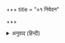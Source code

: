 +++
title = "०१ निवेदन"

+++


<details><summary>अनुवाद (हिन्दी)</summary>

श्रीमद‍्भागवत साक्षात् भगवान‍्का स्वरूप है। इसीसे भक्त-भागवतगण भगवद‍्भावनासे श्रद्धापूर्वक इसकी पूजा-आराधना किया करते हैं। भगवान् व्यास-सरीखे भगवत्स्वरूप महापुरुषको जिसकी रचनासे ही शान्ति मिली; जिसमें सकाम कर्म, निष्काम कर्म, साधनज्ञान, सिद्धज्ञान, साधनभक्ति, साध्यभक्ति, वैधी भक्ति, प्रेमा भक्ति, मर्यादामार्ग, अनुग्रहमार्ग, द्वैत, अद्वैत और द्वैताद्वैत आदि सभीका परम रहस्य बड़ी ही मधुरताके साथ भरा हुआ है, जो सारे मतभेदोंसे ऊपर उठा हुआ अथवा सभी मतभेदोंका समन्वय करनेवाला महान् ग्रन्थ है—उस भागवतकी महिमा क्या कही जाय। इसके प्रत्येक अंगसे भगवद‍्भावपूर्ण पारमहंस्य ज्ञान-सुधा-सरिताकी बाढ़ आ रही है—‘यस्मिन् पारमहंस्यमेकममलं ज्ञानं परं गीयते।’ भगवान‍्के मधुरतम प्रेम-रसका छलकता हुआ सागर है—श्रीमद‍्भागवत। इसीसे भावुक भक्तगण इसमें सदा अवगाहन करते हैं। परम मधुर भगवद् रससे भरा हुआ ‘स्वादु-स्वादु पदे-पदे’ ऐसा ग्रन्थ बस, यह एक ही है। इसकी कहीं तुलना नहीं है। विद्याका तो यह भण्डार ही है। ‘विद्या भागवतावधिः’ प्रसिद्ध है। इस ‘परमहंससंहिता’ का यथार्थ आनन्द तो उन्हीं सौभाग्यशाली भक्तोंको किसी सीमातक मिल सकता है, जो हृदयकी सच्ची लगनके साथ श्रद्धा-भक्तिपूर्वक केवल ‘भगवत्प्रेमकी प्राप्ति’ के लिये ही इसका पारायण करते हैं। यों तो श्रीमद‍्भागवत आशीर्वादात्मक ग्रन्थ है, इसके पारायणसे लौकिक-पारलौकिक सभी प्रकारकी सिद्धियाँ प्राप्त होती हैं। इसमें कई प्रकारके अमोघ प्रयोगोंके उल्लेख हैं—जैसे ‘नारायण-कवच’ (स्क० ६ अ०८)-से समस्त विघ्नोंका नाश तथा विजय, आरोग्य और ऐश्वर्यकी प्राप्ति; ‘पुंसवन-व्रत’ (स्क० ६ अ० १९)-से समस्त कामनाओंकी पूर्ति; ‘गजेन्द्रस्तवन’ (स्क० ८ अ० ३)-से ऋणसे मुक्ति, शत्रुसे छुटकारा और दुर्भाग्यका नाश, ‘पयोव्रत’ (स्क० ८ अ० १६)-से मनोवांछित संतानकी प्राप्ति; ‘सप्ताहश्रवण’ या पारायणसे प्रेतत्वसे मुक्ति। इन सब साधनोंका भगवत्प्रेम या भगवत्प्राप्तिके लिये निष्कामभावसे प्रयोग किया जाय तो इनसे भगवत्प्राप्तिके पथमें बड़ी सहायता मिलती है। श्रीमद‍्भागवतके सेवनका यथार्थ आनन्द तो भगवत्प्रेमी पुरुषोंको ही प्राप्त होता है। जो लोग अपनी विद्या-बुद्धिका अभिमान छोड़कर और केवल भगवत्कृपाका आश्रय लेकर श्रीमद‍्भागवतका अध्ययन करते हैं, वे ही इसके भावोंको अपने-अपने अधिकारके अनुसार हृदयंगम कर सकते हैं।  
इसमें श्लोकोंका केवल अक्षरानुवाद नहीं है, पाठकोंको श्लोकोंका भाव भलीभाँति समझानेके लिये श्लोकोंमें आये हुए प्रत्येक शब्दके भावकी पूर्ण रक्षा करते हुए छोटे-छोटे वाक्योंमें उनकी व्याख्या की गयी है, साथ ही बहुत विस्तार न हो, इसका भी ध्यान रखा गया है। इसे अनुवाद न कहकर ‘सरल संक्षिप्त व्याख्या’ कहना अधिक उपयुक्त होगा। स्थान-स्थानपर, विशेष करके दशम स्कन्धमें कई जगह श्रीभगवान‍्की मधुर लीलाओंके रसास्वादनके लिये और लीलारहस्यको समझनेके लिये नयी-नयी टिप्पणियाँ भी दे दी गयी हैं, जिससे इसकी उपादेयता और सुन्दरता विशेष बढ़ गयी है। साथ ही आरम्भमें स्कन्दपुराणोक्त एक छोटा माहात्म्य, श्रीमद‍्भागवतकी पूजनविधि आदि, सप्ताहपारायणकी विधि तथा आवश्यक सामग्रीकी सूची एवं अन्तमें स्कन्दपुराणोक्त भागवतमाहात्म्य और विस्तृत प्रयोगविधि दे दी गयी है।  
इसके पाठ-संशोधन, अनुवाद, प्रूफ-संशोधन आदिमें गोस्वामी श्रीचिम्मनलालजी और पं० श्रीरामनारायणदत्तजी शास्त्रीने बड़ा काम किया है। सभी बातोंमें सावधानी रखी गयी है, तथापि इतने बड़े ग्रन्थमें जहाँ-तहाँ भूलें अवश्य रही होंगी। कृपालु पाठकोंसे प्रार्थना है कि उन्हें पाठ, अनुवाद या छपाईमें जहाँ भूल दिखलायी दे, कृपया वे व्योरेवार लिख दें, जिससे यथायोग्य संशोधन कर दिया जाय। सहृदय पाठकोंसे प्रार्थना है कि असावधानतावश होनेवाली भूलोंके लिये वे क्षमा करें।  
अन्तमें निवेदन है कि यह सब जो कुछ हुआ है, इसमें भगवत्कृपा ही कारण है और सब तो निमित्तमात्र है। मैं अपना बड़ा सौभाग्य समझता हूँ और अपने प्रति श्रीभगवान‍्की बड़ी कृपा मानता हूँ, जिससे इधर कई महीने प्रायः श्रीमद‍्भागवतके ही पठन-चिन्तन आदिमें लगे।  
हनुमानप्रसाद पोद्दार
</details>
